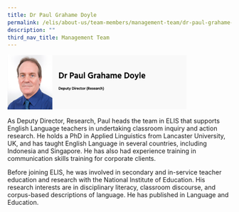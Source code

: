 ```yaml
---
title: Dr Paul Grahame Doyle
permalink: /elis/about-us/team-members/management-team/dr-paul-grahame-doyle/
description: ""
third_nav_title: Management Team
---
```

<img src="/images/Dr%20Paul%20Grahame%20Doyle.png" 
     style="width:80%">

As Deputy Director, Research, Paul heads the team in ELIS that supports English Language teachers in undertaking classroom inquiry and action research. He holds a PhD in Applied Linguistics from Lancaster University, UK, and has taught English Language in several countries, including Indonesia and Singapore. He has also had experience training in communication skills training for corporate clients.  

Before joining ELIS, he was involved in secondary and in-service teacher education and research with the National Institute of Education. His research interests are in disciplinary literacy, classroom discourse, and corpus-based descriptions of language. He has published in Language and Education.